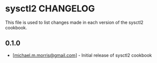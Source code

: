 sysctl2 CHANGELOG
=====================

This file is used to list changes made in each version of the sysctl2 cookbook.

0.1.0
-----
- [michael.m.morris@gmail.com] - Initial release of sysctl2 cookbook

